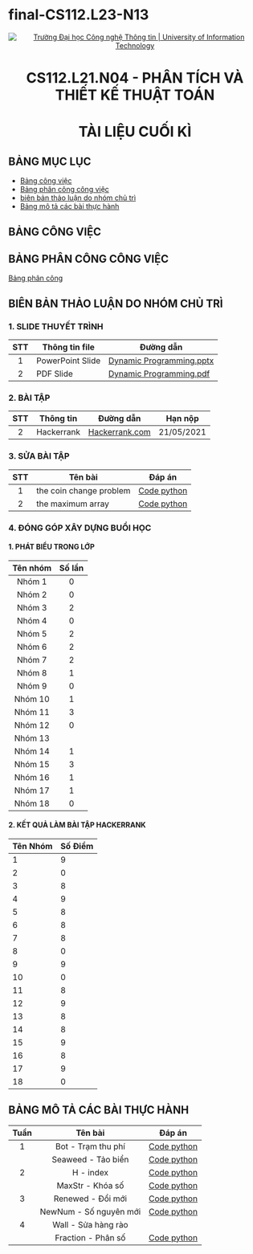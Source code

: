 # final-CS112.L23-N13
<!-- Banner -->
<p align="center">
  <a href="https://www.uit.edu.vn/" title="Trường Đại học Công nghệ Thông tin" style="border: none;">
    <img src="https://i.imgur.com/WmMnSRt.png" alt="Trường Đại học Công nghệ Thông tin | University of Information Technology">
  </a>
</p>
<!-- Title -->
<h1 align="center"><b>CS112.L21.N04 - PHÂN TÍCH VÀ THIẾT KẾ THUẬT TOÁN</b></h1>
<h1 align="center"><b>TÀI LIỆU CUỐI KÌ </b></h1>

## BẢNG MỤC LỤC

* [Bảng công việc](#bảng-công-việc)
* [Bảng phân công công việc](#bảng-phân-công-công-việc)
* [biên bản thảo luận do nhóm chủ trì](#biên-bản-thảo-luận-do-nhóm-chủ-trì)
* [Bảng mô tả các bài thực hành](#Bảng-mô-tả-các-bài-thực-hành)

## BẢNG CÔNG VIỆC
## BẢNG PHÂN CÔNG CÔNG VIỆC
[Bảng phân công ](https://github.com/19522515/CS112.L21-N13/blob/main/Thu%E1%BA%ADt%20To%C3%A1n%20Dynamic%20Programming/PhanCongNhiemVu/PhanCongNhiemVu.xlsx)
##  BIÊN BẢN THẢO LUẬN DO NHÓM CHỦ TRÌ
### 1. SLIDE THUYẾT TRÌNH
| STT | Thông tin file | Đường dẫn |
| :---: | --- | --- |
| 1 | PowerPoint Slide | [Dynamic Programming.pptx](https://github.com/19522515/CS112.L21-N13/blob/main/Thu%E1%BA%ADt%20To%C3%A1n%20Dynamic%20Programming/Slide/Dynamic%20Programming.pptx) |
| 2 | PDF Slide | [Dynamic Programming.pdf](https://github.com/19522515/CS112.L21-N13/blob/main/Thu%E1%BA%ADt%20To%C3%A1n%20Dynamic%20Programming/Slide/dynamic%20programming.pdf) |

### 2. BÀI TẬP
| STT | Thông tin| Đường dẫn | Hạn nộp |
| :---: | --- | --- | :---: |
| 2 | Hackerrank | [Hackerrank.com](https://www.hackerrank.com/contests/on-tap-dynamic-programming/challenges) | 21/05/2021 

### 3. SỬA BÀI TẬP
| STT | Tên bài | Đáp án |
| :---: | --- | :---: |
| 1 | the coin change problem | [Code python](https://github.com/19522515/CS112.L21-N13/blob/main/Thu%E1%BA%ADt%20To%C3%A1n%20Dynamic%20Programming/B%C3%A0i%20T%E1%BA%ADp%20V%E1%BB%81%20Nh%C3%A0%20Hackerrank/TheCoinChangeProblem.py) |
| 2 | the maximum array | [Code python](https://github.com/19522515/CS112.L21-N13/blob/main/Thu%E1%BA%ADt%20To%C3%A1n%20Dynamic%20Programming/B%C3%A0i%20T%E1%BA%ADp%20V%E1%BB%81%20Nh%C3%A0%20Hackerrank/TheMaximumSubarray.py)
### 4. ĐÓNG GÓP XÂY DỰNG BUỔI HỌC
#### 1. PHÁT BIỂU TRONG LỚP
| **Tên nhóm** | **Số lần** |
|:------------:|:----------:|
| Nhóm 1       | 0          |
| Nhóm 2       | 0          |
| Nhóm 3       | 2          |
| Nhóm 4       | 0          |
| Nhóm 5       | 2          |
| Nhóm 6       | 2          |
| Nhóm 7       | 2          |
| Nhóm 8       | 1          |
| Nhóm 9       | 0          |
| Nhóm 10      | 1          |
| Nhóm 11      | 3          |
| Nhóm 12      | 0          |
| Nhóm 13                   |
| Nhóm 14      | 1          |
| Nhóm 15      | 3          |
| Nhóm 16      | 1          |
| Nhóm 17      | 1          |
| Nhóm 18      | 0          |

#### 2. KẾT QUẢ LÀM BÀI TẬP HACKERRANK
| Tên Nhóm | Số Điểm|
| --- | --- |
| 1 | 9 |
| 2 | 0 |
| 3 | 8 |
| 4 | 9  |
| 5 | 8 |
| 6 | 8 |
| 7 | 8 |
| 8 | 0 |
| 9 | 9 |
| 10 | 0 |
| 11 | 8 |
| 12 | 9 |
| 13 | 8 |
| 14 | 8 |
| 15 | 9 |
| 16 | 8 |
| 17 | 9 |
| 18 | 0 |
## BẢNG MÔ TẢ CÁC BÀI THỰC HÀNH

| Tuần  | Tên bài | Đáp án |
| :---: | :---:   | :---:  |
|1|Bot - Trạm thu phí|[Code python](https://github.com/19522515/CS112.L21-N13/blob/main/Assignment%20B%C3%A0i%20T%E1%BA%ADp/BaiTap_week1.ipynb)|
||Seaweed - Tảo biển|[Code python](https://github.com/19522515/CS112.L21-N13/blob/main/Assignment%20B%C3%A0i%20T%E1%BA%ADp/BaiTap_week1.ipynb)|
|2|H - index|[Code python](https://github.com/19522515/CS112.L21-N13/blob/main/Assignment%20B%C3%A0i%20T%E1%BA%ADp/H_index.ipynb)|
||MaxStr - Khóa số|[Code python](https://github.com/19522515/CS112.L21-N13/blob/main/Assignment%20B%C3%A0i%20T%E1%BA%ADp/MAXSTR_KHOASO.ipynb)|
|3|Renewed - Đổi mới|[Code python](https://github.com/19522515/CS112.L21-N13/blob/main/Assignment%20B%C3%A0i%20T%E1%BA%ADp/doimoi_snmoi.ipynb)|
||NewNum - Số nguyên mới|[Code python](https://github.com/19522515/CS112.L21-N13/blob/main/Assignment%20B%C3%A0i%20T%E1%BA%ADp/doimoi_snmoi.ipynb)|
|4|Wall - Sửa hàng rào||
||Fraction - Phân số|[Code python](https://github.com/19522515/CS112.L21-N13/blob/main/Assignment%20B%C3%A0i%20T%E1%BA%ADp/Week7/phanso.ipynb)|

